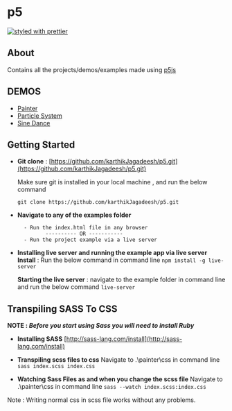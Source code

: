# p5

[![styled with prettier](https://img.shields.io/badge/styled_with-prettier-ff69b4.svg)](https://github.com/prettier/prettier)

## About

Contains all the projects/demos/examples made using [p5js](https://p5js.org/)

## DEMOS

* [Painter](https://karthikJagadeesh.github.io/p5/painter)
* [Particle System](https://karthikJagadeesh.github.io/p5/particle-system)
* [Sine Dance](https://karthikJagadeesh.github.io/p5/sine-dance)

## Getting Started

- **Git clone** : [https://github.com/karthikJagadeesh/p5.git](https://github.com/karthikJagadeesh/p5.git)

    Make sure git is installed in your local machine , and run the below command 

     `git clone https://github.com/karthikJagadeesh/p5.git`

- **Navigate to any of the examples folder** 
  
        - Run the index.html file in any browser
               ---------- OR -----------   
        - Run the project example via a live server
          

- **Installing live server and running the example app via live server**
**Install** : Run the below command in command line
    `npm install -g live-server`

    **Starting the live server** : navigate to the example folder in command line and run the below command
    `live-server`

## Transpiling SASS To CSS

**NOTE : _Before you start using Sass you will need to install Ruby_**

- **Installing SASS**
[http://sass-lang.com/install](http://sass-lang.com/install)

- **Transpiling scss files to css**
  Navigate to .\painter\css in command line
  `sass index.scss index.css` 

- **Watching Sass Files as and when you change the scss file**
  Navigate to .\painter\css in command line
  `sass --watch index.scss:index.css`

Note : Writing normal css in scss file works without any problems.
